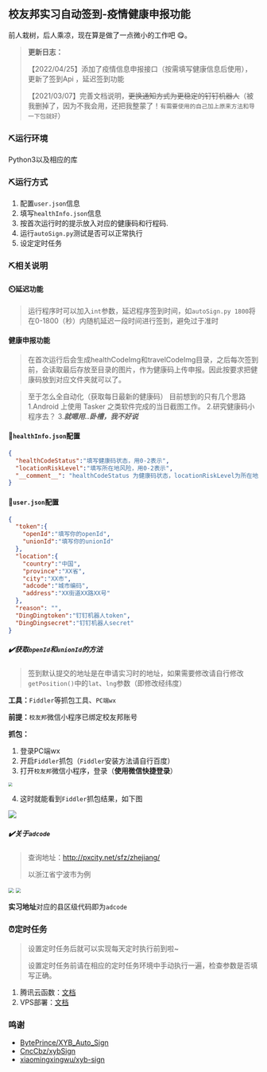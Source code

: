 ## 校友邦实习自动签到-疫情健康申报功能

前人栽树，后人乘凉，现在算是做了一点微小的工作吧 😋。

> **更新日志：**
> 
> 【2022/04/25】添加了疫情信息申报接口（按需填写健康信息后使用），更新了签到Api ，延迟签到功能
> 
> 【2021/03/07】完善文档说明，~~更换通知方式为更稳定的钉钉机器人~~（被我删掉了，因为不我会用，还把我整蒙了！`有需要使用的自己加上原来方法和导一下包就好`）

### ⛏️运行环境

Python3以及相应的库

### ⛏️运行方式

1. 配置`user.json`信息
2. 填写`healthInfo.json`信息
3. 按首次运行时的提示放入对应的健康码和行程码.
4. 运行`autoSign.py`测试是否可以正常执行
5. 设定定时任务

### ⛏️相关说明

#### ⏲️延迟功能

> 运行程序时可以加入`int`参数，延迟程序签到时间，如`autoSign.py 1800`将在0-1800（秒）内随机延迟一段时间进行签到，避免过于准时

#### 健康申报功能

> 在首次运行后会生成healthCodeImg和travelCodeImg目录，之后每次签到前，会读取最后存放至目录的图片，作为健康码上传申报。因此按要求把健康码放到对应文件夹就可以了。

> 至于怎么全自动化（获取每日最新的健康码） 目前想到的只有几个思路 1.Android 上使用 Tasker 之类软件完成的当日截图工作。 2.研究健康码小程序去？ 3.***就嗯用..卧槽，我不好说***

#### 💉`healthInfo.json`配置
```json
{
  "healthCodeStatus":"填写健康码状态，用0-2表示",
  "locationRiskLevel":"填写所在地风险，用0-2表示",
  "__comment__": "healthCodeStatus 为健康码状态，locationRiskLevel为所在地风险。0 代表`低风险`及`绿码` 1 代表`中风险`及`黄码` 2 代表`红...`"
}
```

#### 📃`user.json`配置

```json
{
  "token":{
    "openId":"填写你的openId",
    "unionId":"填写你的unionId"
  },
  "location":{
    "country":"中国",
    "province":"XX省",
    "city":"XX市",
    "adcode":"城市编码",
    "address":"XX街道XX路XX号"
  },
  "reason": "",
  "DingDingtoken":"钉钉机器人token",
  "DingDingsecret":"钉钉机器人secret"
}
```

##### ✔️获取`openId`和`unionId`的方法

> 签到默认提交的地址是在申请实习时的地址，如果需要修改请自行修改`getPosition()`中的`lat`、`lng`参数（即修改经纬度）

**工具：**`Fiddler`等抓包工具、`PC端wx`

**前提：**`校友邦`微信小程序已绑定校友邦账号

**抓包：**

1. 登录PC端wx
2. 开启`Fiddler`抓包（`Fiddler`安装方法请自行百度）
3. 打开`校友邦`微信小程序，登录（**使用微信快捷登录**）

<img src="https://img.xiehestudio.com/pic_go/20210307123713.png" style="zoom: 50%;" />

4. 这时就能看到`Fiddler`抓包结果，如下图

![](https://img.xiehestudio.com/pic_go/20210307124015.png)

##### ✔️关于`adcode`

> 查询地址：http://pxcity.net/sfz/zhejiang/  
>
> 以浙江省宁波市为例

<img src="https://img.xiehestudio.com/pic_go/20210307125001.png" style="zoom: 67%;" />

<img src="https://img.xiehestudio.com/pic_go/20210307125053.png" style="zoom:67%;" />

**实习地址**对应的县区级代码即为`adcode`


### ⏰定时任务

> 设置定时任务后就可以实现每天定时执行前到啦~
>
> 设置定时任务前请在相应的定时任务环境中手动执行一遍，检查参数是否填写正确。

1. 腾讯云函数：[文档](https://cloud.tencent.com/document/product/583/9210)
2. VPS部署：[文档](https://pwner.cn/posts/12d18c2f.html)


### 鸣谢

- [BytePrince/XYB_Auto_Sign](https://github.com/CncCbz/xybSign)
- [CncCbz/xybSign](https://github.com/CncCbz/xybSign)
- [xiaomingxingwu/xyb-sign](https://github.com/xiaomingxingwu/xyb-sign)


